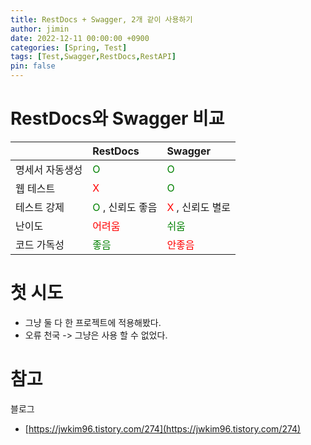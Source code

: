 ```yaml
---
title: RestDocs + Swagger, 2개 같이 사용하기
author: jimin
date: 2022-12-11 00:00:00 +0900
categories: [Spring, Test]
tags: [Test,Swagger,RestDocs,RestAPI]
pin: false
---
```


# RestDocs와 Swagger 비교

|           | RestDocs        | Swagger|
|-----------|:-----------------|:--------|
|명세서 자동생성| <span style="color:#008000">O</span>| <span style="color:#008000">O</span>    |
| 웹 테스트   | <span style="color:red">X</span>| <span style="color:#008000">O</span>     |
| 테스트 강제| <span style="color:#008000">O</span> , 신뢰도 좋음 | <span style="color:red">X</span> , 신뢰도 별로|
| 난이도        | <span style="color:red">어려움</span>| <span style="color:#008000">쉬움</span>  |
| 코드 가독성       |<span style="color:#008000">좋음</span>            |<span style="color:red">안좋음</span>


# 첫 시도
 - 그냥 둘 다 한 프로젝트에 적용해봤다.
 - 오류 천국 -> 그냥은 사용 할 수 없었다.


<!-- ```java
import java.io.*;
import java.lang.reflect.Array;
import java.util.*;
``` -->

# 참고

블로그
 - [https://jwkim96.tistory.com/274](https://jwkim96.tistory.com/274)